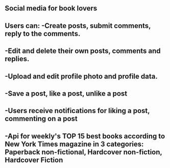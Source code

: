 ## Social media for book lovers

Users can:
-Create posts, submit comments, reply to the comments.
--------------------------------------
-Edit and delete their own posts, comments and replies.
---------------------------------------
-Upload and edit profile photo and profile data.
---------------------------------------
-Save a post, like a post, unlike a post
---------------------------------------
-Users receive notifications for liking a post, commenting on a post
---------------------------------------
-Api for weekly's TOP 15 best books according to New York Times magazine in 3 categories: Paperback non-fictional, Hardcover non-fiction, Hardcover Fiction  
---------------------------------------
